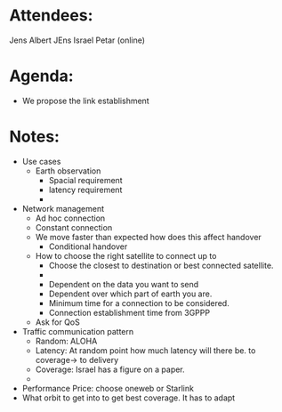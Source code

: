 
# Attendees:
Jens 
Albert 
JEns 
Israel 
Petar (online)

# Agenda:

-  We propose the link establishment 

# Notes:

- Use cases 
	- Earth observation 
		- Spacial requirement 
		- latency requirement 
		- 
- Network management 
	- Ad hoc connection 
	- Constant connection 
	- We move faster than expected how does this affect handover 
		- Conditional handover
	- How to choose the right satellite to connect up to 
		- Choose the closest to destination or best connected satellite. 
		- 
		- Dependent on the data you want to send 
		- Dependent over which part of earth you are. 
		- Minimum time for a connection to be considered.
		- Connection establishment time from 3GPPP
	- Ask for QoS
- Traffic communication pattern 
	- Random: ALOHA 
	- Latency: At random point how much latency will there be. to coverage-> to delivery 
	- Coverage: Israel has a figure on a paper. 
	- 
- Performance
Price: choose oneweb or Starlink 
- What orbit to get into to get best coverage. It has to adapt 